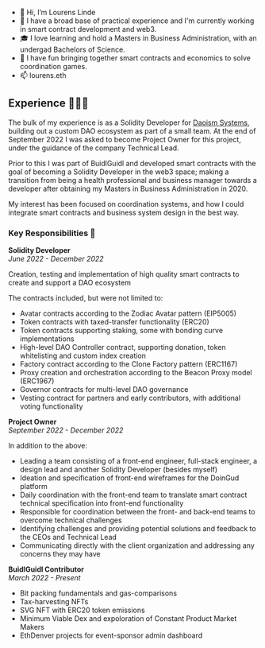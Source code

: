 - 👋 Hi, I’m Lourens Linde
- 👀 I have a broad base of practical experience and I'm currently working in smart contract development and web3.
- 🎓 I love learning and hold a Masters in Business Administration, with an undergad Bachelors of Science.
- 💞️ I have fun bringing together smart contracts and economics to solve coordination games.
- 📫 lourens.eth

## Experience 👨🏻‍🎓
The bulk of my experience is as a Solidity Developer for [Daoism Systems](https://daoism.systems/), building out a custom DAO ecosystem as part of a small team. At the end of September 2022 I was asked to become Project Owner for this project, under the guidance of the company Technical Lead.  

Prior to this I was part of BuidlGuidl and developed smart contracts with the goal of becoming a Solidity Developer in the web3 space; making a transition from being a health professional and business manager towards a developer after obtaining my Masters in Business Administration in 2020.  

My interest has been focused on coordination systems, and how I could integrate smart contracts and business system design in the best way.

### Key Responsibilities 🔑
**Solidity Developer**  
*June 2022 - December 2022*  

Creation, testing and implementation of high quality smart contracts to create and support a DAO ecosystem  

The contracts included, but were not limited to:
- Avatar contracts according to the Zodiac Avatar pattern (EIP5005)
- Token contracts with taxed-transfer functionality (ERC20)
- Token contracts supporting staking, some with bonding curve implementations
- High-level DAO Controller contract, supporting donation, token whitelisting and custom index creation
- Factory contract according to the Clone Factory pattern (ERC1167)
- Proxy creation and orchestration according to the Beacon Proxy model (ERC1967)
- Governor contracts for multi-level DAO governance
- Vesting contract for partners and early contributors, with additional voting functionality

**Project Owner**  
*September 2022 - December 2022*  

In addition to the above:  

- Leading a team consisting of a front-end engineer, full-stack engineer, a design lead and another Solidity Developer (besides myself)
- Ideation and specification of front-end wireframes for the DoinGud platform
- Daily coordination with the front-end team to translate smart contract technical specification into front-end functionality
- Responsible for coordination between the front- and back-end teams to overcome technical challenges
- Identifying challenges and providing potential solutions and feedback to the CEOs and Technical Lead
- Communicating directly with the client organization and addressing any concerns they may have  

**BuidlGuidl Contributor**  
*March 2022 - Present*  
  
- Bit packing fundamentals and gas-comparisons
- Tax-harvesting NFTs
- SVG NFT with ERC20 token emissions
- Minimum Viable Dex and expoloration of Constant Product Market Makers
- EthDenver projects for event-sponsor admin dashboard

<!---
lokithe5th/lokithe5th is a ✨ special ✨ repository because its `README.md` (this file) appears on your GitHub profile.
You can click the Preview link to take a look at your changes.
--->
